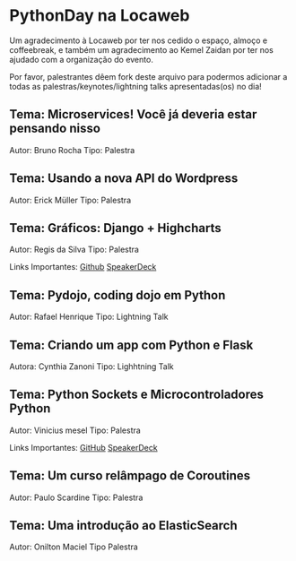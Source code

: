 # PythonDay na Locaweb

Um agradecimento à Locaweb por ter nos cedido o espaço, almoço e coffeebreak, e também um agradecimento ao Kemel Zaidan por ter nos ajudado com a organização do evento.

Por favor, palestrantes dêem fork deste arquivo para podermos adicionar a todas as palestras/keynotes/lightning talks apresentadas(os) no dia!

## Tema: Microservices! Você já deveria estar pensando nisso
Autor: Bruno Rocha
Tipo: Palestra

## Tema: Usando a nova API do Wordpress
Autor: Erick Müller
Tipo: Palestra

## Tema: Gráficos: Django + Highcharts
Autor: Regis da Silva
Tipo: Palestra

Links Importantes:
[Github](https://github.com/rg3915/highcharts)
[SpeakerDeck](https://speakerdeck.com/rg3915/graphics-django-plus-highcharts)

## Tema: Pydojo, coding dojo em Python
Autor: Rafael Henrique
Tipo: Lightning Talk

## Tema: Criando um app com Python e Flask
Autora: Cynthia Zanoni
Tipo: Lighhtning Talk


## Tema: Python Sockets e Microcontroladores Python
Autor: Vinicius mesel
Tipo: Palestra

Links Importantes:
[GitHub](https://github.com/vmesel/slides/tree/master/socket)
[SpeakerDeck](https://speakerdeck.com/vmesel/micropython-e-sockets-como-interagir-com-os-dois)

## Tema: Um curso relâmpago de Coroutines
Autor: Paulo Scardine
Tipo: Palestra

## Tema: Uma introdução ao ElasticSearch
Autor: Onilton Maciel
Tipo Palestra

